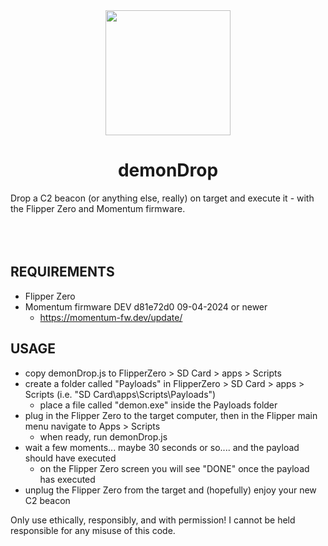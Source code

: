 <div align="center">
  <img width="200px" src="https://github.com/syntaxHax/demonDrop/assets/86668558/4089a5c5-cfbd-46d2-bbad-0175ce5214a1" />
  <h1>demonDrop</h1>
</div

<div align="left">

Drop a C2 beacon (or anything else, really) on target and execute it - with the Flipper Zero and Momentum firmware.
<br/><br/><br/><br/>

## REQUIREMENTS

- Flipper Zero
- Momentum firmware DEV d81e72d0 09-04-2024 or newer
    - https://momentum-fw.dev/update/

## USAGE

- copy demonDrop.js to FlipperZero > SD Card > apps > Scripts
- create a folder called "Payloads" in FlipperZero > SD Card > apps > Scripts (i.e. "SD Card\apps\Scripts\Payloads")
    - place a file called "demon.exe" inside the Payloads folder
- plug in the Flipper Zero to the target computer, then in the Flipper main menu navigate to Apps > Scripts
    - when ready, run demonDrop.js
- wait a few moments... maybe 30 seconds or so.... and the payload should have executed
    - on the Flipper Zero screen you will see "DONE" once the payload has executed
- unplug the Flipper Zero from the target and (hopefully) enjoy your new C2 beacon
</div>

Only use ethically, responsibly, and with permission! I cannot be held responsible for any misuse of this code.
